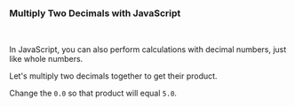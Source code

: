 ### **Multiply Two Decimals with JavaScript**

<br>

In JavaScript, you can also perform calculations with decimal numbers, just like whole numbers.

Let's multiply two decimals together to get their product.

Change the `0.0` so that product will equal `5.0`.
